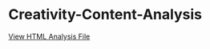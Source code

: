# Creativity-Content-Analysis

[View HTML Analysis File](https://ryan-bradley.github.io/Creativity-Content-Analysis/creativity_content_analysis.nb.html)
